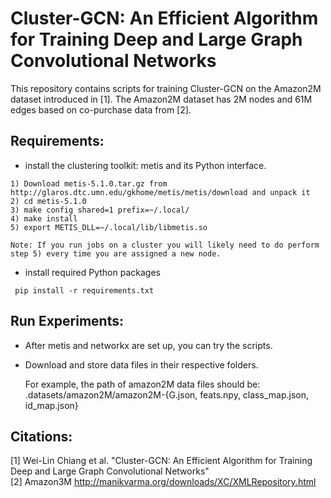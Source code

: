 # Cluster-GCN: An Efficient Algorithm for Training Deep and Large Graph Convolutional Networks
This repository contains scripts for training Cluster-GCN on the Amazon2M dataset introduced in [1]. 
The Amazon2M dataset has 2M nodes and 61M edges based on co-purchase data from [2].

## Requirements:

* install the clustering toolkit: metis and its Python interface.

```
1) Download metis-5.1.0.tar.gz from http://glaros.dtc.umn.edu/gkhome/metis/metis/download and unpack it
2) cd metis-5.1.0
3) make config shared=1 prefix=~/.local/
4) make install
5) export METIS_DLL=~/.local/lib/libmetis.so

Note: If you run jobs on a cluster you will likely need to do perform step 5) every time you are assigned a new node. 
```

* install required Python packages

```
 pip install -r requirements.txt
```

## Run Experiments:

* After metis and networkx are set up, you can try the scripts.

* Download and store data files in their respective folders.

  For example, the path of amazon2M data files should be: .datasets/amazon2M/amazon2M-{G.json, feats.npy, class_map.json, id_map.json}

## Citations:
[1] Wei-Lin Chiang et al. "Cluster-GCN: An Efficient Algorithm for Training Deep and Large Graph Convolutional Networks"\
[2] Amazon3M http://manikvarma.org/downloads/XC/XMLRepository.html
